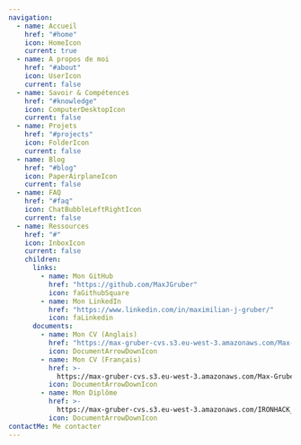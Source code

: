 ```yaml
---
navigation:
  - name: Accueil
    href: "#home"
    icon: HomeIcon
    current: true
  - name: A propos de moi
    href: "#about"
    icon: UserIcon
    current: false
  - name: Savoir & Compétences
    href: "#knowledge"
    icon: ComputerDesktopIcon
    current: false
  - name: Projets
    href: "#projects"
    icon: FolderIcon
    current: false
  - name: Blog
    href: "#blog"
    icon: PaperAirplaneIcon
    current: false
  - name: FAQ
    href: "#faq"
    icon: ChatBubbleLeftRightIcon
    current: false
  - name: Ressources
    href: "#"
    icon: InboxIcon
    current: false
    children:
      links:
        - name: Mon GitHub
          href: "https://github.com/MaxJGruber"
          icon: faGithubSquare
        - name: Mon LinkedIn
          href: "https://www.linkedin.com/in/maximilian-j-gruber/"
          icon: faLinkedin
      documents:
        - name: Mon CV (Anglais)
          href: "https://max-gruber-cvs.s3.eu-west-3.amazonaws.com/Max-Gruber-CV.pdf"
          icon: DocumentArrowDownIcon
        - name: Mon CV (Français)
          href: >-
            https://max-gruber-cvs.s3.eu-west-3.amazonaws.com/Max-Gruber-CV-FR.pdf
          icon: DocumentArrowDownIcon
        - name: Mon Diplôme
          href: >-
            https://max-gruber-cvs.s3.eu-west-3.amazonaws.com/IRONHACK_CERTIFICATE.pdf
          icon: DocumentArrowDownIcon
contactMe: Me contacter
---
```

